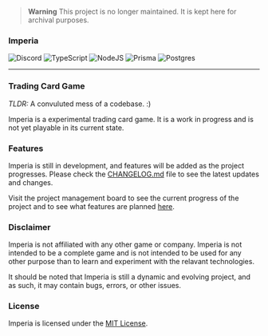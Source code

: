 > **Warning**
> This project is no longer maintained. It is kept here for archival purposes.

### Imperia

![Discord](https://img.shields.io/badge/Discord-%235865F2.svg?style=for-the-badge&logo=discord&logoColor=white)
![TypeScript](https://img.shields.io/badge/typescript-%23007ACC.svg?style=for-the-badge&logo=typescript&logoColor=white)
![NodeJS](https://img.shields.io/badge/node.js-6DA55F?style=for-the-badge&logo=node.js&logoColor=white)
![Prisma](https://img.shields.io/badge/Prisma-3982CE?style=for-the-badge&logo=Prisma&logoColor=white)
![Postgres](https://img.shields.io/badge/postgres-%23316192.svg?style=for-the-badge&logo=postgresql&logoColor=white)

---

### Trading Card Game

_TLDR:_ A convuluted mess of a codebase. :)

Imperia is a experimental trading card game. It is a work in progress and is not yet playable in its current state.

### Features

Imperia is still in development, and features will be added as the project progresses. Please check the [CHANGELOG.md](CHANGELOG.md) file to see the latest updates and changes.

Visit the project management board to see the current progress of the project and to see what features are planned [here](https://github.com/users/aeviterna/projects/2/views/1).

### Disclaimer

Imperia is not affiliated with any other game or company. Imperia is not intended to be a complete game and is not intended to be used for any other purpose than to learn and experiment with the relavant technologies.

It should be noted that Imperia is still a dynamic and evolving project, and as such, it may contain bugs, errors, or other issues.

### License

Imperia is licensed under the [MIT License](LICENSE).

